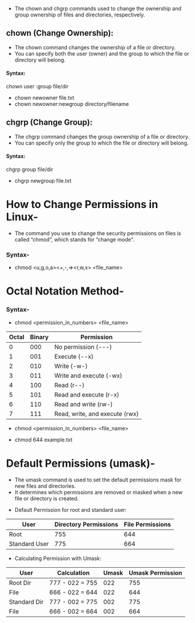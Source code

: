 * The chown and chgrp commands used to change the ownership and group ownership of files and directories, respectively.

## chown (Change Ownership):
- The chown command changes the ownership of a file or directory.
- You can specify both the user (owner) and the group to which the file or directory will belong.

#### Syntax:
chown user :group file/dir
- chown newowner file.txt
- chown newowner:newgroup directory/filename

## chgrp (Change Group):
- The chgrp command changes the group ownership of a file or directory.
- You can specify only the group to which the file or directory will belong.

#### Syntax:
chgrp group file/dir
- chgrp newgroup file.txt


# How to Change Permissions in Linux-
- The command you use to change the security permissions on files is called “chmod“, which stands for “change mode".
### Syntax-
* chmod <u,g,o,a><+,-,=><r,w,x> <file_name>
# Octal Notation Method-
### Syntax- 
* chmod <permission_in_numbers> <file_name>

| Octal | Binary | Permission                |
|-------|--------|---------------------------|
| 0     | 000    | No permission (---)      |
| 1     | 001    | Execute (--x)             |
| 2     | 010    | Write (-w-)               |
| 3     | 011    | Write and execute (-wx)   |
| 4     | 100    | Read (r--)                |
| 5     | 101    | Read and execute (r-x)    |
| 6     | 110    | Read and write (rw-)      |
| 7     | 111    | Read, write, and execute (rwx) |


* chmod <permission_in_numbers> <file_name>
- chmod 644 example.txt

  
# Default Permissions (umask)-
- The umask command is used to set the default permissions mask for new files and directories. 
- It determines which permissions are removed or masked when a new file or directory is created.
* Default Permission for root and standard user:
  
| User           | Directory Permissions | File Permissions |
|----------------|-----------------------|------------------|
| Root           | 755                   | 644              |
| Standard User  | 775                   | 664              |

- Calculating Permission with Umask:

| User           | Calculation          | Umask | Umask Permission |
|----------------|----------------------|-------|------------------|
| Root Dir       | 777 - 022 = 755     | 022   | 755              |
| File           | 666 - 022 = 644     | 022   | 644              |
| Standard Dir   | 777 - 002 = 775     | 002   | 775              |
| File           | 666 - 002 = 664     | 002   | 664              |

